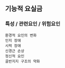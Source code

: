 ## 기능적 요실금




### 특성 / 관련요인 / 위험요인

>                
    
    환경적 요인의 변화
    인지 장애
    시력 장애
    신경근 손상
    정신적 요인
    골반지지 구조의 약화


